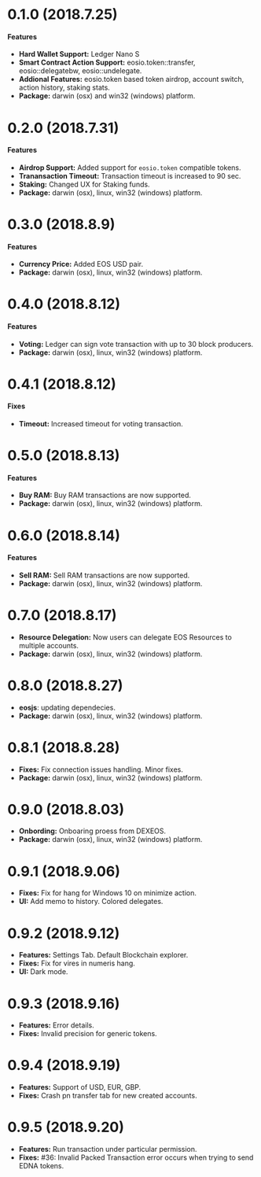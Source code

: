 # 0.1.0 (2018.7.25)

#### Features

- **Hard Wallet Support:** Ledger Nano S
- **Smart Contract Action Support:** eosio.token::transfer, eosio::delegatebw, eosio::undelegate.
- **Addional Features:** eosio.token based token airdrop, account switch, action history, staking stats.
- **Package:** darwin (osx) and win32 (windows) platform.

# 0.2.0 (2018.7.31)

#### Features

- **Airdrop Support:** Added support for `eosio.token` compatible tokens.
- **Tranansaction Timeout:** Transaction timeout is increased to 90 sec.
- **Staking:** Changed UX for Staking funds.
- **Package:** darwin (osx), linux, win32 (windows) platform.

# 0.3.0 (2018.8.9)

#### Features

- **Currency Price:** Added EOS USD pair.
- **Package:** darwin (osx), linux, win32 (windows) platform.

# 0.4.0 (2018.8.12)

#### Features

- **Voting:** Ledger can sign vote transaction with up to 30 block producers.
- **Package:** darwin (osx), linux, win32 (windows) platform.

# 0.4.1 (2018.8.12)

#### Fixes

- **Timeout:** Increased timeout for voting transaction.

# 0.5.0 (2018.8.13)

#### Features

- **Buy RAM:** Buy RAM transactions are now supported.
- **Package:** darwin (osx), linux, win32 (windows) platform.

# 0.6.0 (2018.8.14)

#### Features

- **Sell RAM:** Sell RAM transactions are now supported.
- **Package:** darwin (osx), linux, win32 (windows) platform.

# 0.7.0 (2018.8.17)

- **Resource Delegation:** Now users can delegate EOS Resources to multiple accounts.
- **Package:** darwin (osx), linux, win32 (windows) platform.

# 0.8.0 (2018.8.27)

- **eosjs**: updating dependecies.
- **Package:** darwin (osx), linux, win32 (windows) platform.

# 0.8.1 (2018.8.28)

- **Fixes:** Fix connection issues handling. Minor fixes.
- **Package:** darwin (osx), linux, win32 (windows) platform.

# 0.9.0 (2018.8.03)

- **Onbording:** Onboaring proess from DEXEOS.
- **Package:** darwin (osx), linux, win32 (windows) platform.

# 0.9.1 (2018.9.06)

- **Fixes:** Fix for hang for Windows 10 on minimize action.
- **UI:** Add memo to history. Colored delegates.

# 0.9.2 (2018.9.12)

- **Features:** Settings Tab. Default Blockchain explorer.
- **Fixes:** Fix for vires in numeris hang.
- **UI:** Dark mode.  

# 0.9.3 (2018.9.16)

- **Features:** Error details.
- **Fixes:** Invalid precision for generic tokens.

# 0.9.4 (2018.9.19)

- **Features:** Support of USD, EUR, GBP.
- **Fixes:** Crash pn transfer tab for new created accounts.

# 0.9.5 (2018.9.20)

- **Features:** Run transaction under particular permission.
- **Fixes:** #36: Invalid Packed Transaction error occurs when trying to send EDNA tokens.